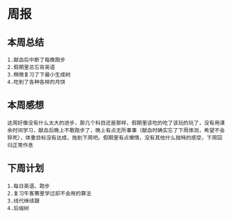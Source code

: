 # 周报

## 本周总结
    1.献血后中断了每晚跑步
    2.假期里总忘背英语
    3.稍微复习了下最小生成树
    4.吃到了各种各样的月饼
## 本周感想
    这周好像没有什么太大的进步，那几个科目还是那样，假期里该吃的吃了该玩的玩了，没有用课余时间学习，献血后晚上不敢跑步了，晚上有点无所事事（献血时确实忘了下周体测，希望不会猝死），体重目标没有达成，拖到下周吧。假期里有点懒惰，没有其他什么独特的感受，下周回归正常作息
## 下周计划
    1.每日英语、跑步
    2.复习牛客赛里学过却不会用的算法
    3.线代继续跟
    4.后缀树
